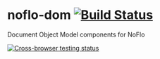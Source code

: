 # noflo-dom [![Build Status](https://secure.travis-ci.org/noflo/noflo-dom.png?branch=master)](http://travis-ci.org/noflo/noflo-dom)

Document Object Model components for NoFlo

[![Cross-browser testing status](https://saucelabs.com/browser-matrix/noflo-dom.svg)](https://saucelabs.com/u/noflo-dom)
